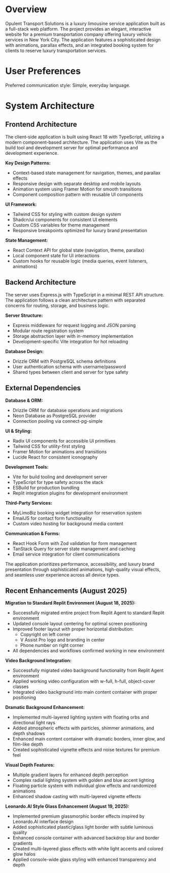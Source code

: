 # Overview

Opulent Transport Solutions is a luxury limousine service application built as a full-stack web platform. The project provides an elegant, interactive website for a premium transportation company offering luxury vehicle services in New York City. The application features a sophisticated design with animations, parallax effects, and an integrated booking system for clients to reserve luxury transportation services.

# User Preferences

Preferred communication style: Simple, everyday language.

# System Architecture

## Frontend Architecture
The client-side application is built using React 18 with TypeScript, utilizing a modern component-based architecture. The application uses Vite as the build tool and development server for optimal performance and development experience.

**Key Design Patterns:**
- Context-based state management for navigation, themes, and parallax effects
- Responsive design with separate desktop and mobile layouts
- Animation system using Framer Motion for smooth transitions
- Component composition pattern with reusable UI components

**UI Framework:**
- Tailwind CSS for styling with custom design system
- Shadcn/ui components for consistent UI elements
- Custom CSS variables for theme management
- Responsive breakpoints optimized for luxury brand presentation

**State Management:**
- React Context API for global state (navigation, theme, parallax)
- Local component state for UI interactions
- Custom hooks for reusable logic (media queries, event listeners, animations)

## Backend Architecture
The server uses Express.js with TypeScript in a minimal REST API structure. The application follows a clean architecture pattern with separated concerns for routing, storage, and business logic.

**Server Structure:**
- Express middleware for request logging and JSON parsing
- Modular route registration system
- Storage abstraction layer with in-memory implementation
- Development-specific Vite integration for hot reloading

**Database Design:**
- Drizzle ORM with PostgreSQL schema definitions
- User authentication schema with username/password
- Shared types between client and server for type safety

## External Dependencies

**Database & ORM:**
- Drizzle ORM for database operations and migrations
- Neon Database as PostgreSQL provider
- Connection pooling via connect-pg-simple

**UI & Styling:**
- Radix UI components for accessible UI primitives
- Tailwind CSS for utility-first styling
- Framer Motion for animations and transitions
- Lucide React for consistent iconography

**Development Tools:**
- Vite for build tooling and development server
- TypeScript for type safety across the stack
- ESBuild for production bundling
- Replit integration plugins for development environment

**Third-Party Services:**
- MyLimoBiz booking widget integration for reservation system
- EmailJS for contact form functionality
- Custom video hosting for background media content

**Communication & Forms:**
- React Hook Form with Zod validation for form management
- TanStack Query for server state management and caching
- Email service integration for client communications

The application prioritizes performance, accessibility, and luxury brand presentation through sophisticated animations, high-quality visual effects, and seamless user experience across all device types.

## Recent Enhancements (August 2025)

**Migration to Standard Replit Environment (August 18, 2025):**
- Successfully migrated entire project from Replit Agent to standard Replit environment
- Updated console layout centering for optimal screen positioning
- Improved footer layout with proper horizontal distribution:
  - Copyright on left corner
  - V Assist Pro logo and branding in center
  - Phone number on right corner
- All dependencies and workflows confirmed working in new environment

**Video Background Integration:**
- Successfully migrated video background functionality from Replit Agent environment
- Applied working video configuration with w-full, h-full, object-cover classes
- Integrated video background into main content container with proper positioning

**Dramatic Background Enhancement:**
- Implemented multi-layered lighting system with floating orbs and directional light rays
- Added atmospheric effects with particles, shimmer animations, and depth shadows
- Enhanced main content container with dramatic borders, inner glow, and film-like depth
- Created sophisticated vignette effects and noise textures for premium feel

**Visual Depth Features:**
- Multiple gradient layers for enhanced depth perception
- Complex radial lighting system with golden and blue accent lighting
- Floating particle system with individual glow effects and randomized animations
- Enhanced shadow casting with multi-layered vignette effects

**Leonardo.AI Style Glass Enhancement (August 19, 2025):**
- Implemented premium glassmorphic border effects inspired by Leonardo.AI interface design
- Added sophisticated plastic/glass light border with subtle luminous quality
- Enhanced console container with advanced backdrop blur and border gradients
- Created multi-layered glass effects with white light accents and colored glow halos
- Applied console-wide glass styling with enhanced transparency and depth
